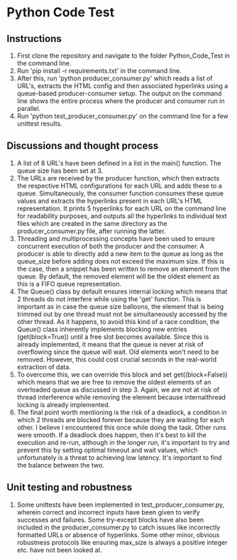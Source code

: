 # Python Code Test

## Instructions

1. First clone the repository and navigate to the folder Python_Code_Test in the command line.
2. Run 'pip install -r requirements.txt' in the command line.
3. After this, run 'python producer_consumer.py' which reads a list of URL's, extracts the HTML config and then associated hyperlinks using a 
queue-based producer-consumer setup. The output on the command line shows the entire process where the producer and consumer run in parallel. 
4. Run 'python test_producer_consumer.py' on the command line for a few unittest results.

## Discussions and thought process

1. A list of 8 URL's have been defined in a list in the main() function. The queue size has been set at 3.
2. The URLs are received by the producer function, which then extracts the respective HTML configurations for each URL and adds these to 
a queue. Simultaneously, the consumer function consumes these queue values and extracts the hyperlinks present in each URL's HTML representation.
It prints 5 hyperlinks for each URL on the command line for readability purposes, and outputs all the hyperlinks to individual text files which are
created in the same directory as the producer_consumer.py file, after running the latter.
3. Threading and multiprocessing concepts have been used to ensure concurrent execution of both the producer and the consumer. A producer is able
to directly add a new item to the queue as long as the queue_size before adding does not exceed the maximum size. If this is the case, then a snippet
has been written to remove an element from the queue. By default, the removed element will be the oldest element as this is a FIFO queue representation.
4. The Queue() class by default ensures internal locking which means that 2 threads do not interfere while using the 'get' function. This is important as
in case the queue size balloons, the element that is being trimmed out by one thread must not be simultaneously accessed by the other thread. As it happens,
to avoid this kind of a race condition, the Queue() class inherently implements blocking new entries (get(block=True)) until a free slot becomes available.
Since this is already implemented, it means that the queue is never at risk of overflowing since the queue will wait. Old elements won't need to
be removed. However, this could cost crucial seconds in the real-world extraction of data.
5. To overcome this, we can override this block and set get((block=False)) which means that we are free to remove the oldest elements of an overloaded
queue as discussed in step 3. Again, we are not at risk of thread interference while removing the element because internalthread locking is already 
implemented.
6. The final point worth mentioning is the risk of a deadlock, a condition in which 2 threads are blocked forever because they are waiting for each other.
I believe I encountered this once while doing the task. Other runs were smooth. If a deadlock does happen, then it's best to kill the execution and re-run,
although in the longer run, it's important to try and prevent this by setting optimal timeout and wait values, which unfortunately is a threat to
achieving low latency. It's important to find the balance between the two.

## Unit testing and robustness

1. Some unittests have been implemented in test_producer_consumer.py, wherein correct and incorrect inputs have been given to verify successes and
failures. Some try-except blocks have also been included in the producer_consumer.py to catch issues like incorrectly formatted URLs or absence 
of hyperlinks. Some other minor, obvious robustness protocols like ensuring max_size is always a positive integer etc. have not been looked at. 
